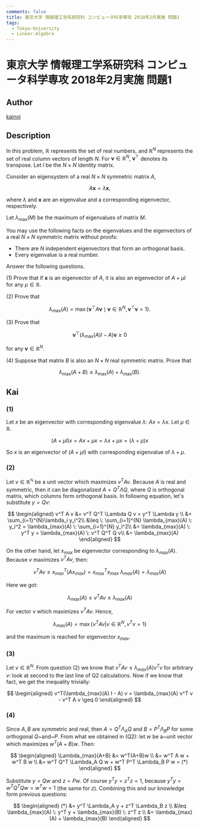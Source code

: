 ```yaml
---
comments: false
title: 東京大学 情報理工学系研究科 コンピュータ科学専攻 2018年2月実施 問題1
tags:
  - Tokyo-University
  - Linear-Algebra
---
```

# 東京大学 情報理工学系研究科 コンピュータ科学専攻 2018年2月実施 問題1

## **Author**
[kainoj](https://github.com/kainoj/utokyo-cs)

## **Description**
In this problem, $\mathbb{R}$ represents the set of real numbers, and $\mathbb{R}^N$ represents the set of real column vectors of length $N$. For $\boldsymbol{v} \in \mathbb{R}^N$, $\boldsymbol{v}^\top$ denotes its transpose. Let $I$ be the $N \times N$ identity matrix.

Consider an eigensystem of a real $N \times N$ symmetric matrix $A$,

$$
A\boldsymbol{x} = \lambda \boldsymbol{x},
$$

where $\lambda$ and $\boldsymbol{x}$ are an eigenvalue and a corresponding eigenvector, respectively.

Let $\lambda_{\text{max}}(M)$ be the maximum of eigenvalues of matrix $M$.

You may use the following facts on the eigenvalues and the eigenvectors of a real $N \times N$ symmetric matrix without proofs:

- There are $N$ independent eigenvectors that form an orthogonal basis.
- Every eigenvalue is a real number.

Answer the following questions.

(1) Prove that if $\boldsymbol{x}$ is an eigenvector of $A$, it is also an eigenvector of $A + \mu I$ for any $\mu \in \mathbb{R}$.

(2) Prove that

$$
\lambda_{\text{max}}(A) = \max \{\boldsymbol{v}^\top A\boldsymbol{v} \mid \boldsymbol{v} \in \mathbb{R}^N, \, \boldsymbol{v}^\top \boldsymbol{v} = 1\}.
$$

(3) Prove that

$$
\boldsymbol{v}^\top \big(\lambda_{\text{max}}(A)I - A\big)\boldsymbol{v} \geq 0
$$

for any $\boldsymbol{v} \in \mathbb{R}^N$.

(4) Suppose that matrix $B$ is also an $N \times N$ real symmetric matrix. Prove that

$$
\lambda_{\text{max}}(A + B) \leq \lambda_{\text{max}}(A) + \lambda_{\text{max}}(B).
$$

## **Kai**
### (1)
Let $x$ be an eigenvector with corresponding eigenvalue $\lambda$: $Ax = \lambda x$.
Let $\mu \in \mathbb{R}$.

$$
(A + \mu I)x = Ax + \mu x = \lambda x + \mu x = (\lambda + \mu)x
$$

So $x$ is an eigenvector of $(A + \mu I)$ with corresponding eigenvalue of $\lambda + \mu$.


### (2)
Let $v \in \mathbb{R^N}$ be a unit vector which maximizes $v^T A v$.
Because $A$ is real and symmetric, then it can be diagonalized $A = Q^T \Lambda Q$, where $Q$ is orthogonal matrix, which columns form orthogonal basis.
In following equation, let's substitute $y = Qv$:

$$
\begin{aligned}
    v^T A v &= v^T Q^T \Lambda Q v = y^T \Lambda y \\
            &= \sum_{i=1}^{N}\lambda_i y_i^2\\
            &\leq \: \sum_{i=1}^{N} \lambda_{max}(A) \: y_i^2
              = \lambda_{max}(A) \: \sum_{i=1}^{N} y_i^2\\
            &= \lambda_{max}(A) \: y^T y = \lambda_{max}(A) \: v^T Q^T Q v\\
            &= \lambda_{max}(A)
\end{aligned}
$$

On the other hand, let $x_{max}$ be eigenvector corresponding to $\lambda_{max}(A)$.
Because $v$ maximizes $v^T A v$, then:

$$
v^T A v \geq x_{max}^T (A x_{max} ) = x_{max}^T  x_{max} \: \lambda_{max}(A)  = \lambda_{max}(A)
$$

Here we got:

$$
\lambda_{max}(A) \leq v^T A v \leq \lambda_{max}(A)
$$

For vector $v$ which maximizes $v^T A v$.
Hence,

$$
\lambda_{max}(A) = \max \{v^T A v | v\in\mathbb{R}^N, v^T v = 1\}
$$

and the maximum is reached for eigenvector $x_{max}$.

### (3)
Let $v\in\mathbb{R}^N$.
From question (2) we know that $v^T A v\leq \lambda_{max}(A) v^T v$ for arbitrary $v$: look at second to the last line of Q2 calculations.
Now if we know that fact, we get the inequality trivially:

$$
\begin{aligned}
    v^T(\lambda_{max}(A) I - A) v 
        = \lambda_{max}(A) v^T v - v^T A v
        \geq 0
\end{aligned}
$$

### (4)
Since $A, B$ are symmetric and real, then $A = Q^T\Lambda_A Q$ and $B = P^T\Lambda_B P$ for some orthogonal $Q$~and~$P$.
From what we obtained in (Q2): let $w$ be a~unit vector which maximizes $w^T(A+B)w$.
Then:

$$
\begin{aligned}
    \Lambda_{max}(A+B) &= w^T(A+B)w \\
                        &= w^T A w + w^T B w \\
                        &= w^T Q^T \Lambda_A Q w + w^T P^T \Lambda_B P w = (*)
\end{aligned}
$$

Substitute $y = Qw$ and $z = Pw$. Of course $y^T y = z^T z = 1$, because $y^T y = w^TQ^TQw = w^T w = 1$ (the same for $z$).
Combining this and our knowledge form previous questions:

$$
\begin{aligned}
    (*) &= y^T \Lambda_A y + z^T \Lambda_B z \\
            &\leq \lambda_{max}(A) \: y^T y + \lambda_{max}(B) \: z^T z \\
            &= \lambda_{max}(A) + \lambda_{max}(B)
\end{aligned}
$$